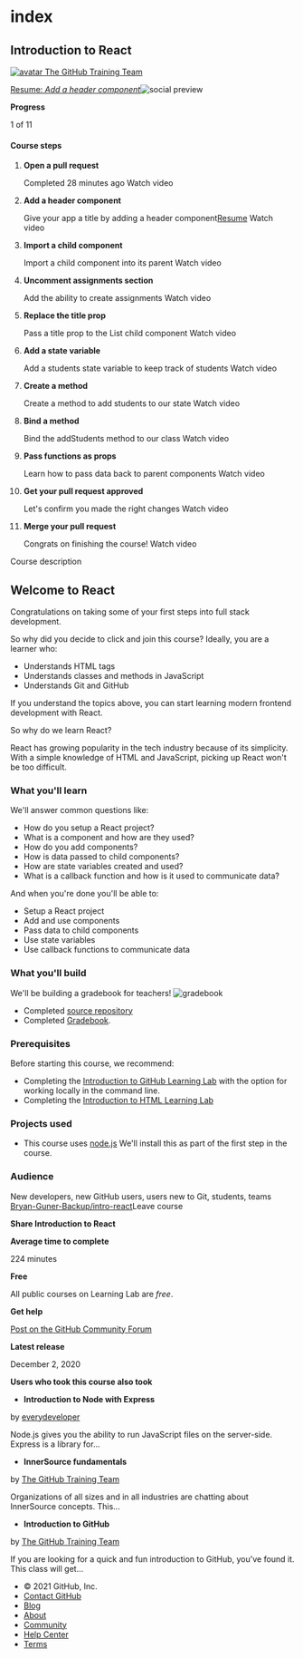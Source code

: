 # index



## Introduction to React

[![avatar](https://avatars3.githubusercontent.com/u/2036237?v=4) The GitHub Training Team](https://lab.github.com/githubtraining)

[Resume: _Add a header component_](https://github.com/Bryan-Guner-Backup/intro-react/issues/2)![social preview](https://repository-images.githubusercontent.com/192620780/3eb64180-586e-11ea-9178-b8a0245411b7)

**Progress**

1 of 11

#### Course steps

1. **Open a pull request**

   Completed 28 minutes ago Watch video

2. **Add a header component**

   Give your app a title by adding a header component[Resume](https://github.com/Bryan-Guner-Backup/intro-react/issues/2) Watch video

3. **Import a child component**

   Import a child component into its parent Watch video

4. **Uncomment assignments section**

   Add the ability to create assignments Watch video

5. **Replace the title prop**

   Pass a title prop to the List child component Watch video

6. **Add a state variable**

   Add a students state variable to keep track of students Watch video

7. **Create a method**

   Create a method to add students to our state Watch video

8. **Bind a method**

   Bind the addStudents method to our class Watch video

9. **Pass functions as props**

   Learn how to pass data back to parent components Watch video

10. **Get your pull request approved**

    Let's confirm you made the right changes Watch video

11. **Merge your pull request**

    Congrats on finishing the course! Watch video

Course description

## Welcome to React <a id="welcome-to-react"></a>

Congratulations on taking some of your first steps into full stack development.

So why did you decide to click and join this course? Ideally, you are a learner who:

* Understands HTML tags
* Understands classes and methods in JavaScript
* Understands Git and GitHub

If you understand the topics above, you can start learning modern frontend development with React.

So why do we learn React?

React has growing popularity in the tech industry because of its simplicity. With a simple knowledge of HTML and JavaScript, picking up React won't be too difficult.

### What you'll learn <a id="what-youll-learn"></a>

We'll answer common questions like:

* How do you setup a React project?
* What is a component and how are they used?
* How do you add components?
* How is data passed to child components?
* How are state variables created and used?
* What is a callback function and how is it used to communicate data?

And when you're done you'll be able to:

* Setup a React project
* Add and use components
* Pass data to child components
* Use state variables
* Use callback functions to communicate data

### What you'll build <a id="what-youll-build"></a>

We'll be building a gradebook for teachers! ![gradebook](https://user-images.githubusercontent.com/57373296/75573382-b92bc080-5a2a-11ea-87f8-afa4effedaa3.gif)

* Completed [source repository](https://github.com/githubtraining/react-course)
* Completed [Gradebook](https://githubtraining.github.io/react-solution/).

### Prerequisites <a id="prerequisites"></a>

Before starting this course, we recommend:

* Completing the [Introduction to GitHub Learning Lab](https://lab.github.com/githubtraining/introduction-to-github) with the option for working locally in the command line.
* Completing the [Introduction to HTML Learning Lab](https://lab.github.com/githubtraining/introduction-to-html/)

### Projects used <a id="projects-used"></a>

* This course uses [node.js](https://nodejs.org/en/download/) We'll install this as part of the first step in the course.

### Audience <a id="audience"></a>

New developers, new GitHub users, users new to Git, students, teams[ Bryan-Guner-Backup/intro-react](https://github.com/Bryan-Guner-Backup/intro-react)Leave course

**Share Introduction to React**

[ ](https://www.facebook.com/sharer/sharer.php?u=https%3A%2F%2Flab.github.com%2Fgithubtraining%2Fintroduction-to-react)[ ](https://twitter.com/intent/tweet?url=https%3A%2F%2Flab.github.com%2Fgithubtraining%2Fintroduction-to-react&text=Introduction%20to%20React%20-%20In%20this%20course%2C%20you%20will%20learn%20the%20basics%20of%20React.js%20through%20building%20a%20gradebook%20web%20application%20to%20manage%20assignments%2C%20students%2C%20and%20grades.)

**Average time to complete**

224 minutes

**Free**

All public courses on Learning Lab are _free_.

 **Get help**

[Post on the GitHub Community Forum](https://github.community/c/education/github-learning-lab/34/l/latest)

**Latest release**

December 2, 2020

**Users who took this course also took**

*  **Introduction to Node with Express**

  by [everydeveloper](https://lab.github.com/everydeveloper)

  Node.js gives you the ability to run JavaScript files on the server-side. Express is a library for...

*  **InnerSource fundamentals**

  by [The GitHub Training Team](https://lab.github.com/githubtraining)

  Organizations of all sizes and in all industries are chatting about InnerSource concepts. This...

*  **Introduction to GitHub**

  by [The GitHub Training Team](https://lab.github.com/githubtraining)

  If you are looking for a quick and fun introduction to GitHub, you've found it. This class will get...

* © 2021 GitHub, Inc.
* [Contact GitHub](https://github.com/contact)
* [Blog](https://github.com/blog)
* [About](https://github.com/about)
* [Community](https://github.community/)
* [Help Center](https://lab.github.com/docs)
* [Terms](https://lab.github.com/terms)

